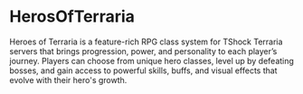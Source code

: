 # HerosOfTerraria
Heroes of Terraria is a feature-rich RPG class system for TShock Terraria servers that brings progression, power, and personality to each player’s journey. Players can choose from unique hero classes, level up by defeating bosses, and gain access to powerful skills, buffs, and visual effects that evolve with their hero's growth.
